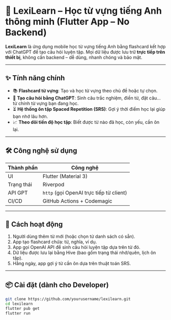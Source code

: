 # 🧠 LexiLearn – Học từ vựng tiếng Anh thông minh (Flutter App – No Backend)

**LexiLearn** là ứng dụng mobile học từ vựng tiếng Anh bằng flashcard kết hợp với ChatGPT để tạo câu hỏi luyện tập. Mọi dữ liệu được lưu trữ **trực tiếp trên thiết bị**, không cần backend – dễ dùng, nhanh chóng và bảo mật.

---

## ✨ Tính năng chính

- 📚 **Flashcard từ vựng**: Tạo và học từ vựng theo chủ đề hoặc tự chọn.
- 🤖 **Tạo câu hỏi bằng ChatGPT**: Sinh câu trắc nghiệm, điền từ, đặt câu... từ chính từ vựng bạn đang học.
- ⏳ **Hệ thống ôn tập Spaced Repetition (SRS)**: Gợi ý thời điểm học lại giúp bạn nhớ lâu hơn.
- 📈 **Theo dõi tiến độ học tập**: Biết được từ nào đã học, còn yếu, cần ôn lại.


---

## 🛠 Công nghệ sử dụng

| Thành phần | Công nghệ |
|------------|-----------|
| UI         | Flutter (Material 3) |
| Trạng thái | Riverpod |
| API GPT    | `http` (gọi OpenAI trực tiếp từ client) |
| CI/CD      | GitHub Actions + Codemagic |

---

## 🧠 Cách hoạt động

1. Người dùng thêm từ mới (hoặc chọn từ danh sách có sẵn).
2. App tạo flashcard chứa: từ, nghĩa, ví dụ.
3. App gọi OpenAI API để sinh câu hỏi luyện tập dựa trên từ đó.
4. Dữ liệu được lưu lại bằng Hive (bao gồm trạng thái nhớ/quên, lịch ôn tập).
5. Hằng ngày, app gợi ý từ cần ôn dựa trên thuật toán SRS.

---

## 📦 Cài đặt (dành cho Developer)

```bash
git clone https://github.com/yourusername/lexilearn.git
cd lexilearn
flutter pub get
flutter run
